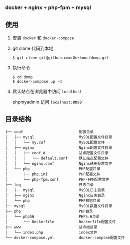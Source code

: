 ### docker + nginx + php-fpm + mysql

使用
----

1. 安装 `docker` 和 `docker-compose`
2. git clone 代码到本地
    ```
    $ git clone git@github.com:Gekkoou/dnmp.git
    ```
3. 执行命令
    ```
    $ cd dnmp
    $ docker-compose up -d
    ```
4. 默认站点在浏览器中访问 `localhost`

   phpmyadmin 访问 `localhost:8080`

目录结构
----

```
├── conf                         配置目录
│   ├── mysql                    MySQL配置文件目录
│   │   └── my.cnf               MySQL配置文件
│   ├── nginx                    Nginx配置文件目录
│   │   ├── conf.d               站点配置文件目录
│   │   │   └── default.conf     默认站点配置文件
│   │   └── nginx.conf           Nginx通用配置文件
│   └── php                      PHP配置目录
│       │── php.ini              PHP配置文件
│       └── php-fpm.conf         PHP-FPM配置文件
├── log                          日志目录
│   ├── mysql                    MySQL日志目录
│   ├── nginx                    Nginx日志目录
│   └── php                      PHP日志目录
├── mysql                        MySQL数据文件目录
├── php                          PHP目录
│   └── php56                    PHP5.6目录
│       └── Dockerfile           Dockerfile配置文件
├── www                          站点根目录
│   └── index.php                index文件
└── docker-compose.yml           docker-compose配置文件
```
